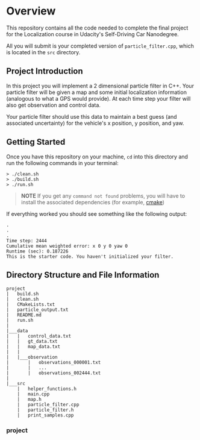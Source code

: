 # Overview
This repository contains all the code needed to complete the final project for the Localization course in Udacity's Self-Driving Car Nanodegree.

All you will submit is your completed version of `particle_filter.cpp`, which is located in the `src` directory.

## Project Introduction
In this project you will implement a 2 dimensional particle filter in C++. Your particle filter will be given a map and some initial localization information (analogous to what a GPS would provide). At each time step your filter will also get observation and control data. 

Your particle filter should use this data to maintain a best guess (and associated uncertainty) for the vehicle's x position, y position, and yaw.

## Getting Started
Once you have this repository on your machine, `cd` into this directory and run the following commands in your terminal:

```
> ./clean.sh
> ./build.sh
> ./run.sh
```

> **NOTE**
> If you get any `command not found` problems, you will have to install 
> the associated dependencies (for example, 
> [cmake](https://cmake.org/install/))

If everything worked you should see something like the following output:

```
.
.
.
Time step: 2444
Cumulative mean weighted error: x 0 y 0 yaw 0
Runtime (sec): 0.187226
This is the starter code. You haven't initialized your filter.
```



## Directory Structure and File Information
```
project
|   build.sh
|   clean.sh
|   CMakeLists.txt
|   particle_output.txt
|   README.md
|   run.sh
|
|___data
|   |   control_data.txt
|   |   gt_data.txt
|   |   map_data.txt
|   |
|   |___observation
|       |   observations_000001.txt
|       |   ... 
|       |   observations_002444.txt
|   
|___src
    |   helper_functions.h
    |   main.cpp
    |   map.h
    |   particle_filter.cpp
    |   particle_filter.h
    |   print_samples.cpp
```
### project
